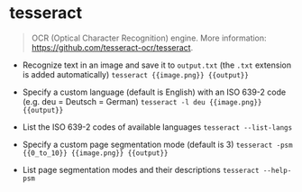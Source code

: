 # tesseract
> OCR (Optical Character Recognition) engine.
> More information: <https://github.com/tesseract-ocr/tesseract>.

- Recognize text in an image and save it to `output.txt` (the `.txt` extension is added automatically)
`tesseract {{image.png}} {{output}}`

- Specify a custom language (default is English) with an ISO 639-2 code (e.g. deu = Deutsch = German)
`tesseract -l deu {{image.png}} {{output}}`

- List the ISO 639-2 codes of available languages
`tesseract --list-langs`

- Specify a custom page segmentation mode (default is 3)
`tesseract -psm {{0_to_10}} {{image.png}} {{output}}`

- List page segmentation modes and their descriptions
`tesseract --help-psm`
